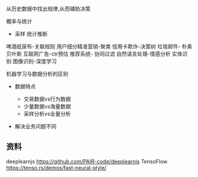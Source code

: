 从历史数据中找出规律,从而辅助决策

概率与统计
- 采样 统计推断

啤酒纸尿布-关联规则
用户细分精准营销-聚类
信用卡欺诈-决策树
垃圾邮件- 朴素贝叶斯
互联网广告-ctr预估
推荐系统- 协同过滤
自然语言处理-情感分析 实体识别
图像识别-深度学习


机器学习与数据分析的区别
- 数据特点
    - 交易数据vs行为数据
    - 少量数据vs海量数据
    - 采样分析vs全量分析
    
- 解决业务问题不同

## 资料
deeplearnjs     https://github.com/PAIR-code/deeplearnjs
TensoFlow     https://tenso.rs/demos/fast-neural-style/





